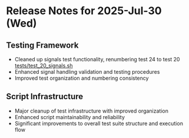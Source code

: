 # Release Notes for 2025-Jul-30 (Wed)

## Testing Framework

- Cleaned up signals test functionality, renumbering test 24 to test 20 [tests/test_20_signals.sh](../../../tests/test_22_signals.sh)
- Enhanced signal handling validation and testing procedures
- Improved test organization and numbering consistency

## Script Infrastructure

- Major cleanup of test infrastructure with improved organization
- Enhanced script maintainability and reliability
- Significant improvements to overall test suite structure and execution flow